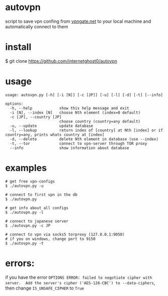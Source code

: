 # autovpn
script to save vpn confing from [vpngate.net](https://www.vpngate.net/) to your local machine and automatically connect to them 

# install
$ git clone https://github.com/internetghost0/autovpn

# usage
```
usage: autovpn.py [-h] [-i [N]] [-c [JP]] [-u] [-l] [-d] [-t] [--info]

options:
  -h, --help            show this help message and exit
  -i [N], --index [N]   choose Nth element (index=0 default)
  -c [JP], --country [JP]
                        choose country (country=any default)
  -u, --update          update database
  -l, --lookup          return index of [country] at Nth [index] or if country=any, prints whats country at [index]
  -d, --delete          delete Nth element in database (use --index)
  -t, --tor             connect to vpn-server through TOR proxy
  --info                show information about database
```

# examples
```
# get free vpn-configs
$ ./autovpn.py -u

# connect to first vpn in the db
$ ./autovpn.py

# get info about all configs
$ ./autovpn.py -l

# connect to japanese server
$ ./autovpn.py -c JP

# connect to vpn via socks5 torproxy (127.0.0.1:9050)
# if you on windows, change port to 9150
$ ./autovpn.py -t
```

# errors: 
if you have the error `OPTIONS ERROR: failed to negotiate cipher with server.  Add the server's cipher ('AES-128-CBC') to --data-ciphers`, then change `IS_UNSAFE_CIPHER` to `True`
